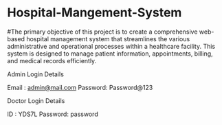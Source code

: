 # Hospital-Mangement-System

#The primary objective of this project is to create a comprehensive web-based hospital management system
that streamlines the various administrative and operational processes within a healthcare facility. This system is designed
to manage patient information, appointments, billing, and medical records efficiently.

Admin Login Details

Email : admin@mail.com
Password: Password@123

Doctor Login Details

ID : YDS7L
Password: password
